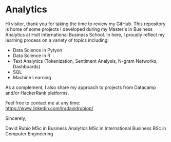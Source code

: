 # Analytics
Hi visitor, thank you for taking the time to review my GitHub.
This repository is home of some projects I developed during 
my Master's in Business Analytics at Hult International Business School.
In here, I proudly reflect my learning process on a variety of topics including:

* Data Science in Pytyon
* Data Science in R
* Text Analytics (Tokenization, Sentiment Analysis, N-gram Networks, Dashboards)
* SQL
* Machine Learning

As a complement, I also share my approach to projects from Datacamp and/or HackerRank platforms.

Feel free to contact me at any time: https://www.linkedin.com/in/davidrubiop/

Sincerely,

David Rubio
MSc in Business Analytics
MSc in International Business
BSc in Computer Engineering


